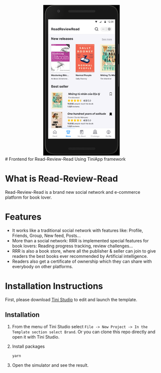   <div align="center">
     <img src="/image/store.png" alt="store logo" style="height: 50%; width:50%;"/>
  </div>
# Frontend for Read-Review-Read
Using TiniApp framework

# What is Read-Review-Read
Read-Review-Read is a brand new social network and e-commerce platform for book lover.

# Features
* It works like a traditional social network with features like: Profile, Friends, Group, New feed, Posts...
* More than a social network: RRR is implemented special features for book lovers: Reading progress tracking, review challenges...
* RRR is also a book store, where all the publisher & seller can join to give readers the best books ever recommended by Artificial intelligence.
* Readers also get a certificate of ownership which they can share with everybody on other platforms.

# Installation Instructions
First, please download [Tini Studio](https://developers.tiki.vn/downloads) to edit and launch the template.
## Installation
1. From the menu of Tini Studio select `File -> New Project -> In the Template section select Brand`. Or you can clone this repo directly and open it with Tini Studio.
2. Install packages

   ```sh
   yarn
   ```
3. Open the simulator and see the result.
